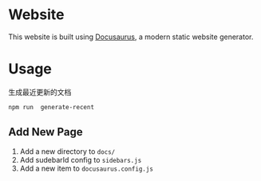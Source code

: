 # Website

This website is built using [Docusaurus](https://docusaurus.io/), a modern static website generator.

# Usage

生成最近更新的文档
```bash
npm run  generate-recent
```

## Add New Page
1. Add a new directory to `docs/`
2. Add sudebarId config to `sidebars.js`
3. Add a new item to `docusaurus.config.js`